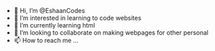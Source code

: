 - 👋 Hi, I’m @EshaanCodes
- 👀 I’m interested in learning to code websites
- 🌱 I’m currently learning html
- 💞️ I’m looking to collaborate on making webpages for other personal
- 📫 How to reach me ...

<!---
EshaanCodes/EshaanCodes is a ✨ special ✨ repository because its `README.md` (this file) appears on your GitHub profile.
You can click the Preview link to take a look at your changes.
--->
